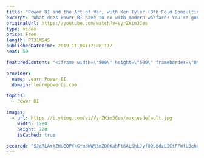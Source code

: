```yaml
---
title: "Power BI and the Art of War, with Ken Tyler (8th Fold Consulting)"
excerpt: "What does Power BI have to do with modern warfare? You're gonna find out in this exciting talk with Ken Tyler! Watch till the end.   👉Connect with Ken (Websites): http://8thFold.com/                                                             https://BIslogans.com   👉Connect with Ken (LinkedIn): https://www.linkedin.com/in/kenneth-tyler-69898746/"
originalUrl: https://youtube.com/watch?v=VyrZKim3Ces
type: video
price: Free
length: PT31M54S
publishedDateTime: 2019-11-04T17:00:11Z
heat: 50

featuredContent: "<iframe width=\"800\" height=\"500\" frameborder=\"0\" src=\"https://www.youtube.com/embed/VyrZKim3Ces\" allow=\"accelerometer; autoplay; encrypted-media; gyroscope; picture-in-picture\" allowfullscreen></iframe>"

provider:
  name: Learn Power BI
  domain: learnpowerbi.com

topics:
  - Power BI

images:
  - url: https://i.ytimg.com/vi/VyrZKim3Ces/maxresdefault.jpg
    width: 1280
    height: 720
    isCached: true

secured: "SJeRLAYkZHUEOPYkG+uoWWR3mZO0KahFt6ALShLJyfQOL8dzLICtFFWfLBehaStTKqsIhy+XswTzQomI3XV3vBpD8M1U5V9gyoxskWhZZN0xtSEyP+LfIhFKGJROuMjU3gkyIBZ65ofr8N60J5Ca3HIyKqrf8oQWG4DJM2UnB5ZvTD5JnC43mv1GSA2RpCFhyvj9duY8IXIq0qPQaTvwWInMJU0PrfNoVAh3A1SP5EjOSKepimjYmPAv5R77T6aIFJwLrDZvr3CFUqCPH5Vljdu6Q+/G98NtvXLzMd5ldZsJDsE2WrhciHjHcrQeZoZow3Vs4ZZC0DAkhPv8nSvhkHhwJgHd4KOh+YIxALiQw5DYbD5o4EigVG+1EpKLY0iuK9X4k/AMSC1iBNsvJujWVeTEC3x5w0k7i6Hc8+CaAyk=;Fcf3TIXW3oj/b2ym2HvL9A=="
---
```


